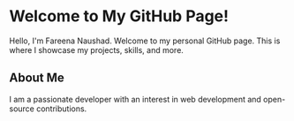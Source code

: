 # Welcome to My GitHub Page!

Hello, I'm Fareena Naushad. Welcome to my personal GitHub page. This is where I showcase my projects, skills, and more.

## About Me
I am a passionate developer with an interest in web development and open-source contributions.



